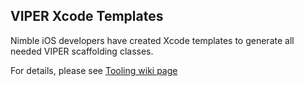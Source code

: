 ## VIPER Xcode Templates

Nimble iOS developers have created Xcode templates to generate all needed VIPER scaffolding classes.

For details, please see [Tooling wiki page](https://github.com/nimblehq/viper-demo/wiki/Tooling)